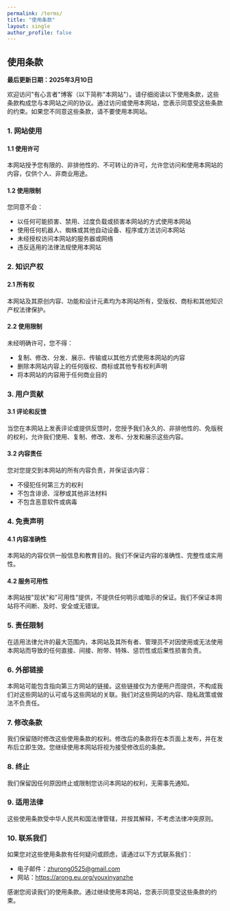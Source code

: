 ```yaml
---
permalink: /terms/
title: "使用条款"
layout: single
author_profile: false
---
```


## 使用条款

**最后更新日期：2025年3月10日**

欢迎访问"有心言者"博客（以下简称"本网站"）。请仔细阅读以下使用条款，这些条款构成您与本网站之间的协议。通过访问或使用本网站，您表示同意受这些条款的约束。如果您不同意这些条款，请不要使用本网站。

### 1. 网站使用

#### 1.1 使用许可
本网站授予您有限的、非排他性的、不可转让的许可，允许您访问和使用本网站的内容，仅供个人、非商业用途。

#### 1.2 使用限制
您同意不会：
- 以任何可能损害、禁用、过度负载或损害本网站的方式使用本网站
- 使用任何机器人、蜘蛛或其他自动设备、程序或方法访问本网站
- 未经授权访问本网站的服务器或网络
- 违反适用的法律法规使用本网站

### 2. 知识产权

#### 2.1 所有权
本网站及其原创内容、功能和设计元素均为本网站所有，受版权、商标和其他知识产权法律保护。

#### 2.2 使用限制
未经明确许可，您不得：
- 复制、修改、分发、展示、传输或以其他方式使用本网站的内容
- 删除本网站内容上的任何版权、商标或其他专有权利声明
- 将本网站的内容用于任何商业目的

### 3. 用户贡献

#### 3.1 评论和反馈
当您在本网站上发表评论或提供反馈时，您授予我们永久的、非排他性的、免版税的权利，允许我们使用、复制、修改、发布、分发和展示这些内容。

#### 3.2 内容责任
您对您提交到本网站的所有内容负责，并保证该内容：
- 不侵犯任何第三方的权利
- 不包含诽谤、淫秽或其他非法材料
- 不包含恶意软件或病毒

### 4. 免责声明

#### 4.1 内容准确性
本网站的内容仅供一般信息和教育目的。我们不保证内容的准确性、完整性或实用性。

#### 4.2 服务可用性
本网站按"现状"和"可用性"提供，不提供任何明示或暗示的保证。我们不保证本网站将不间断、及时、安全或无错误。

### 5. 责任限制

在适用法律允许的最大范围内，本网站及其所有者、管理员不对因使用或无法使用本网站而导致的任何直接、间接、附带、特殊、惩罚性或后果性损害负责。

### 6. 外部链接

本网站可能包含指向第三方网站的链接。这些链接仅为方便用户而提供，不构成我们对这些网站的认可或与这些网站的关联。我们对这些网站的内容、隐私政策或做法不负责任。

### 7. 修改条款

我们保留随时修改这些使用条款的权利。修改后的条款将在本页面上发布，并在发布后立即生效。您继续使用本网站将视为接受修改后的条款。

### 8. 终止

我们保留因任何原因终止或限制您访问本网站的权利，无需事先通知。

### 9. 适用法律

这些使用条款受中华人民共和国法律管辖，并按其解释，不考虑法律冲突原则。

### 10. 联系我们

如果您对这些使用条款有任何疑问或顾虑，请通过以下方式联系我们：

- 电子邮件：zhurong0525@gmail.com
- 网站：https://arong.eu.org/youxinyanzhe

感谢您阅读我们的使用条款。通过继续使用本网站，您表示同意受这些条款的约束。 
